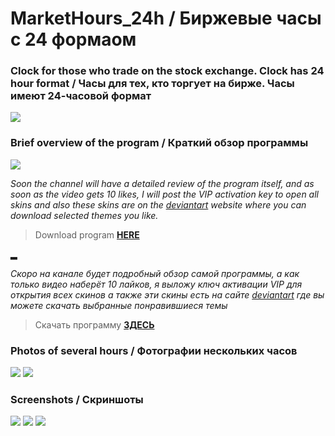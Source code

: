 # MarketHours_24h / Биржевые часы с 24 формаом      
### Clock for those who trade on the stock exchange. Clock has 24 hour format / Часы для тех, кто торгует на бирже. Часы имеют 24-часовой формат

![](https://github.com/Stas-inside/MarketHours_24h/blob/main/Photoes/Screenshots/MainPh.jpg)

### Brief overview of the program / Краткий обзор программы
![](https://github.com/Stas-inside/MarketHours_24h/blob/main/Photoes/Screenshots/Sequence%2001%20(1).gif)

*Soon the channel will have a detailed review of the program itself, and as soon as the video gets 10 likes, I will post the VIP activation key to open all skins*
*and also these skins are on the [deviantart](https://www.deviantart.com/manifaststas) website where you can download selected themes you like.*

>Download program [**HERE**](https://downgit.github.io/#/home?url=https://github.com/Stas-inside/MarketHours_24h/tree/main/Program_to_download)

▂

*Скоро на канале будет подробный обзор самой программы, а как только видео наберёт 10 лайков, я выложу ключ активации VIP для открытия всех скинов*
*а также эти скины есть на сайте [deviantart](https://www.deviantart.com/manifaststas) где вы можете скачать выбранные понравившиеся темы*

>Скачать программу [**ЗДЕСЬ**](https://downgit.github.io/#/home?url=https://github.com/Stas-inside/MarketHours_24h/tree/main/Program_to_download)


### Photos of several hours / Фотографии нескольких часов

![](https://github.com/Stas-inside/MarketHours_24h/blob/main/Photoes/Screenshots/Capture1.PNG)
![](https://github.com/Stas-inside/MarketHours_24h/blob/main/Photoes/Screenshots/Capture2.PNG)
<!--![](https://github.com/Stas-inside/MarketHours_24h/blob/main/Photoes/Screenshots/tempsnip1.png)-->

### Screenshots / Скриншоты

![](https://github.com/Stas-inside/MarketHours_24h/blob/main/Photoes/Screenshots/Screenshot%20(409).png)
![](https://github.com/Stas-inside/MarketHours_24h/blob/main/Photoes/Screenshots/Screenshot%20(410).png)
![](https://github.com/Stas-inside/MarketHours_24h/blob/main/Photoes/Screenshots/Screenshot%20(411).png)
